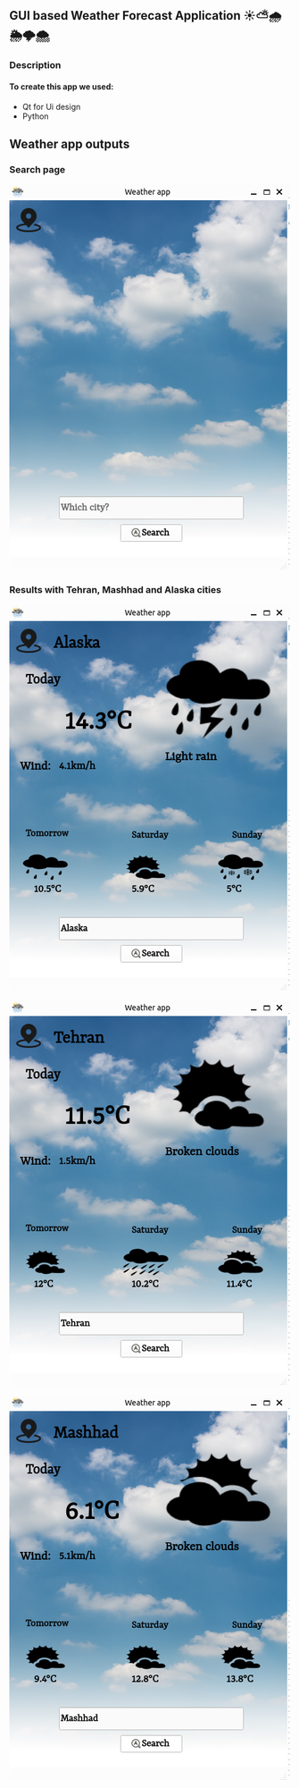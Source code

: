 ## GUI based Weather Forecast Application ☀️⛅️🌧️🌦️🌩️🌨️


### Description
#### To create this app we used:
- Qt for Ui design
- Python


## Weather app outputs

### Search page
![search](https://github.com/FahimeMirveisi/Python_for_Deployment/blob/main/GUI%20based%20weather%20app%20(assignment1)/assets/outputs%20images/search%20page.png)




### Results with Tehran, Mashhad and Alaska cities


![Alaska](https://github.com/FahimeMirveisi/Python_for_Deployment/blob/main/GUI%20based%20weather%20app%20(assignment1)/assets/outputs%20images/alaska.png)

![Tehran](https://github.com/FahimeMirveisi/Python_for_Deployment/blob/main/GUI%20based%20weather%20app%20(assignment1)/assets/outputs%20images/Tehran.png)

![Mashhad](https://github.com/FahimeMirveisi/Python_for_Deployment/blob/main/GUI%20based%20weather%20app%20(assignment1)/assets/outputs%20images/Mashhad.png)
